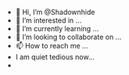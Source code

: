 - 👋 Hi, I’m @Shadownhide
- 👀 I’m interested in ...
- 🌱 I’m currently learning ...
- 💞️ I’m looking to collaborate on ...
- 📫 How to reach me ...
- I am quiet tedious now...
- 
<!---
Shadownhide/Shadownhide is a ✨ special ✨ repository because its `README.md` (this file) appears on your GitHub profile.
You can click the Preview link to take a look at your changes.
--->
